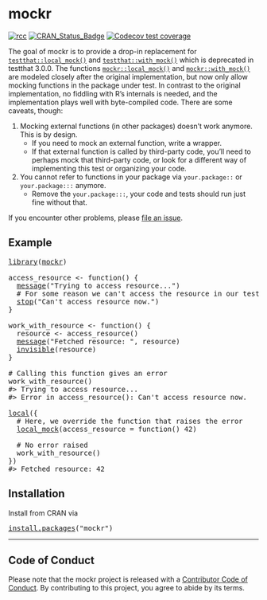 <!-- README.md is generated from README.Rmd. Please edit that file -->

# mockr

<!-- badges: start -->

[![rcc](https://github.com/krlmlr/mockr/workflows/rcc/badge.svg)](https://github.com/krlmlr/mockr/actions) [![CRAN\_Status\_Badge](https://www.r-pkg.org/badges/version/mockr)](https://cran.r-project.org/package=mockr) [![Codecov test coverage](https://codecov.io/gh/krlmlr/mockr/branch/main/graph/badge.svg)](https://codecov.io/gh/krlmlr/mockr?branch=main)

<!-- badges: end -->

The goal of mockr is to provide a drop-in replacement for [`testthat::local_mock()`](https://testthat.r-lib.org/reference/with_mock.html) and [`testthat::with_mock()`](https://testthat.r-lib.org/reference/with_mock.html) which is deprecated in testthat 3.0.0. The functions [`mockr::local_mock()`](https://krlmlr.github.io/mockr/reference/local_mock.html) and [`mockr::with_mock()`](https://krlmlr.github.io/mockr/reference/local_mock.html) are modeled closely after the original implementation, but now only allow mocking functions in the package under test. In contrast to the original implementation, no fiddling with R’s internals is needed, and the implementation plays well with byte-compiled code. There are some caveats, though:

1.  Mocking external functions (in other packages) doesn’t work anymore. This is by design.
    -   If you need to mock an external function, write a wrapper.
    -   If that external function is called by third-party code, you’ll need to perhaps mock that third-party code, or look for a different way of implementing this test or organizing your code.
2.  You cannot refer to functions in your package via `your.package::` or `your.package:::` anymore.
    -   Remove the `your.package:::`, your code and tests should run just fine without that.

If you encounter other problems, please [file an issue](https://github.com/krlmlr/mockr/issues).

## Example

<pre class='chroma'>
<span class='kr'><a href='https://rdrr.io/r/base/library.html'>library</a></span><span class='o'>(</span><span class='nv'><a href='https://krlmlr.github.io/mockr/'>mockr</a></span><span class='o'>)</span>

<span class='nv'>access_resource</span> <span class='o'>&lt;-</span> <span class='kr'>function</span><span class='o'>(</span><span class='o'>)</span> <span class='o'>{</span>
  <span class='nf'><a href='https://rdrr.io/r/base/message.html'>message</a></span><span class='o'>(</span><span class='s'>"Trying to access resource..."</span><span class='o'>)</span>
  <span class='c'># For some reason we can't access the resource in our tests.</span>
  <span class='kr'><a href='https://rdrr.io/r/base/stop.html'>stop</a></span><span class='o'>(</span><span class='s'>"Can't access resource now."</span><span class='o'>)</span>
<span class='o'>}</span>

<span class='nv'>work_with_resource</span> <span class='o'>&lt;-</span> <span class='kr'>function</span><span class='o'>(</span><span class='o'>)</span> <span class='o'>{</span>
  <span class='nv'>resource</span> <span class='o'>&lt;-</span> <span class='nf'>access_resource</span><span class='o'>(</span><span class='o'>)</span>
  <span class='nf'><a href='https://rdrr.io/r/base/message.html'>message</a></span><span class='o'>(</span><span class='s'>"Fetched resource: "</span>, <span class='nv'>resource</span><span class='o'>)</span>
  <span class='nf'><a href='https://rdrr.io/r/base/invisible.html'>invisible</a></span><span class='o'>(</span><span class='nv'>resource</span><span class='o'>)</span>
<span class='o'>}</span>

<span class='c'># Calling this function gives an error</span>
<span class='nf'>work_with_resource</span><span class='o'>(</span><span class='o'>)</span>
<span class='c'>#&gt; Trying to access resource...</span>
<span class='c'>#&gt; Error in access_resource(): Can't access resource now.</span>

<span class='nf'><a href='https://rdrr.io/r/base/eval.html'>local</a></span><span class='o'>(</span><span class='o'>{</span>
  <span class='c'># Here, we override the function that raises the error</span>
  <span class='nf'><a href='https://krlmlr.github.io/mockr/reference/local_mock.html'>local_mock</a></span><span class='o'>(</span>access_resource <span class='o'>=</span> <span class='kr'>function</span><span class='o'>(</span><span class='o'>)</span> <span class='m'>42</span><span class='o'>)</span>

  <span class='c'># No error raised</span>
  <span class='nf'>work_with_resource</span><span class='o'>(</span><span class='o'>)</span>
<span class='o'>}</span><span class='o'>)</span>
<span class='c'>#&gt; Fetched resource: 42</span></pre>

## Installation

Install from CRAN via

<pre class='chroma'>
<span class='nf'><a href='https://rdrr.io/r/utils/install.packages.html'>install.packages</a></span><span class='o'>(</span><span class='s'>"mockr"</span><span class='o'>)</span></pre>

------------------------------------------------------------------------

## Code of Conduct

Please note that the mockr project is released with a [Contributor Code of Conduct](https://krlmlr.github.io/mockr/CODE_OF_CONDUCT.html). By contributing to this project, you agree to abide by its terms.
